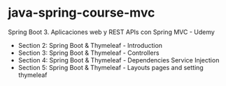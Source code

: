 # java-spring-course-mvc
Spring Boot 3. Aplicaciones web y REST APIs con Spring MVC - Udemy

- Section 2: Spring Boot & Thymeleaf - Introduction
- Section 3: Spring Boot & Thymeleaf - Controllers
- Section 4: Spring Boot & Thymeleaf - Dependencies Service Injection
- Section 5: Spring Boot & Thymeleaf - Layouts pages and setting thymeleaf
